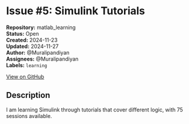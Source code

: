 # Issue #5: Simulink Tutorials

**Repository:** matlab_learning  
**Status:** Open  
**Created:** 2024-11-23  
**Updated:** 2024-11-27  
**Author:** @Muralipandiyan  
**Assignees:** @Muralipandiyan  
**Labels:** `learning`  

[View on GitHub](https://github.com/Simtestlab/matlab_learning/issues/5)

## Description

I am learning Simulink through tutorials that cover different logic, with 75 sessions available.